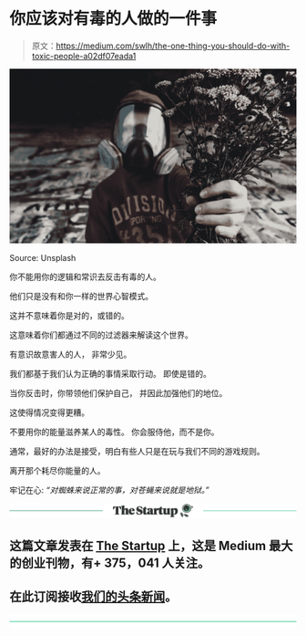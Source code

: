 # 你应该对有毒的人做的一件事

> 原文：<https://medium.com/swlh/the-one-thing-you-should-do-with-toxic-people-a02df07eada1>

![](img/b06bf6843fdb9aa5bdd48a435e5b8c04.png)

Source: Unsplash

你不能用你的逻辑和常识去反击有毒的人。

他们只是没有和你一样的世界心智模式。

这并不意味着你是对的，或错的。

这意味着你们都通过不同的过滤器来解读这个世界。

有意识故意害人的人，
非常少见。

我们都基于我们认为正确的事情采取行动。
即使是错的。

当你反击时，你带领他们保护自己，
并因此加强他们的地位。

这使得情况变得更糟。

不要用你的能量滋养某人的毒性。
你会服侍他，而不是你。

通常，最好的办法是接受，明白有些人只是在玩与我们不同的游戏规则。

离开那个耗尽你能量的人。

牢记在心:
*“对蜘蛛来说正常的事，对苍蝇来说就是地狱。”*

[![](img/308a8d84fb9b2fab43d66c117fcc4bb4.png)](https://medium.com/swlh)

## 这篇文章发表在 [The Startup](https://medium.com/swlh) 上，这是 Medium 最大的创业刊物，有+ 375，041 人关注。

## 在此订阅接收[我们的头条新闻](http://growthsupply.com/the-startup-newsletter/)。

[![](img/b0164736ea17a63403e660de5dedf91a.png)](https://medium.com/swlh)